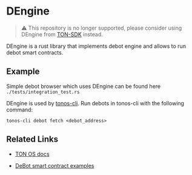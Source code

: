 # DEngine

> ⚠️ This repository is no longer supported, please consider using DEngine from [TON-SDK](https://github.com/tonlabs/TON-SDK/tree/master/ton_client/src/debot) instead.

DEngine is a rust library that implements debot engine and allows to run debot smart contracts.

## Example

Simple debot browser which uses DEngine can be found here `./tests/integration_test.rs`

DEngine is used by [tonos-cli](https://github.com/tonlabs/tonos-cli).
Run debots in tonos-cli with the following command:

    tonos-cli debot fetch <debot_address>

## Related Links

- [TON OS docs](https://docs.ton.dev/)

- [DeBot smart contract examples](https://github.com/tonlabs/ton-labs-contracts/tree/master/solidity/debots)

